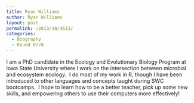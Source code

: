 ```yaml
---
title: Ryan Williams
author: Ryan Williams
layout: post
permalink: /2013/10/4613/
categories:
  - Biography
  - Round 07/0
---
```

I am a PhD candidate in the Ecology and Evolutionary Biology Program at Iowa State University where I work on the intersection between microbial and ecosystem ecology.  I do most of my work in R, though I have been introduced to other languages and concepts taught during SWC bootcamps.  I hope to learn how to be a better teacher, pick up some new skills, and empowering others to use their computers more effectively!